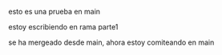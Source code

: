 esto es una prueba en main

estoy escribiendo en rama parte1

se ha mergeado desde main, ahora estoy comiteando en main